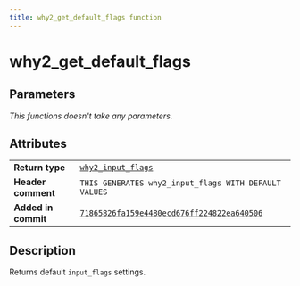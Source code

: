 ```yaml
---
title: why2_get_default_flags function
---
```


<!--
This is part of WHY2
Copyright (C) 2022 Václav Šmejkal

This program is free software: you can redistribute it and/or modify
it under the terms of the GNU General Public License as published by
the Free Software Foundation, either version 3 of the License, or
(at your option) any later version.

This program is distributed in the hope that it will be useful,
but WITHOUT ANY WARRANTY; without even the implied warranty of
MERCHANTABILITY or FITNESS FOR A PARTICULAR PURPOSE.  See the
GNU General Public License for more details.

You should have received a copy of the GNU General Public License
along with this program.  If not, see <https://www.gnu.org/licenses/>.
-->

# why2_get_default_flags

## Parameters

*This functions doesn't take any parameters.*

## Attributes

|                     |                                                                     |
| ------------------  | ------------------------------------------------------------------- |
| **Return type**     | [`why2_input_flags`](../../../../types/core/flags/why2_input_flags) |
| **Header comment**  | `THIS GENERATES why2_input_flags WITH DEFAULT VALUES`               |
| **Added in commit** | [`71865826fa159e4480ecd676ff224822ea640506`](https://github.com/ENGO150/WHY2/commit/71865826fa159e4480ecd676ff224822ea640506) |

## Description

Returns default `input_flags` settings.